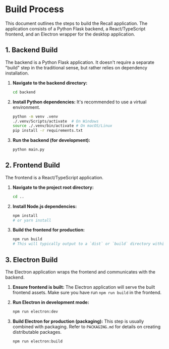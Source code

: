 # Build Process

This document outlines the steps to build the Recall application. The application consists of a Python Flask backend, a React/TypeScript frontend, and an Electron wrapper for the desktop application.

## 1. Backend Build

The backend is a Python Flask application. It doesn't require a separate "build" step in the traditional sense, but rather relies on dependency installation.

1.  **Navigate to the backend directory:**
    ```bash
    cd backend
    ```

2.  **Install Python dependencies:**
    It's recommended to use a virtual environment.
    ```bash
    python -m venv .venv
    ./.venv/Scripts/activate  # On Windows
    source ./.venv/bin/activate # On macOS/Linux
    pip install -r requirements.txt
    ```

3.  **Run the backend (for development):**
    ```bash
    python main.py
    ```

## 2. Frontend Build

The frontend is a React/TypeScript application.

1.  **Navigate to the project root directory:**
    ```bash
    cd ..
    ```

2.  **Install Node.js dependencies:**
    ```bash
    npm install
    # or yarn install
    ```

3.  **Build the frontend for production:**
    ```bash
    npm run build
    # This will typically output to a `dist` or `build` directory within `frontend/`
    ```

## 3. Electron Build

The Electron application wraps the frontend and communicates with the backend.

1.  **Ensure frontend is built:**
    The Electron application will serve the built frontend assets. Make sure you have run `npm run build` in the frontend.

2.  **Run Electron in development mode:**
    ```bash
    npm run electron:dev
    ```

3.  **Build Electron for production (packaging):**
    This step is usually combined with packaging. Refer to `PACKAGING.md` for details on creating distributable packages.
    ```bash
    npm run electron:build